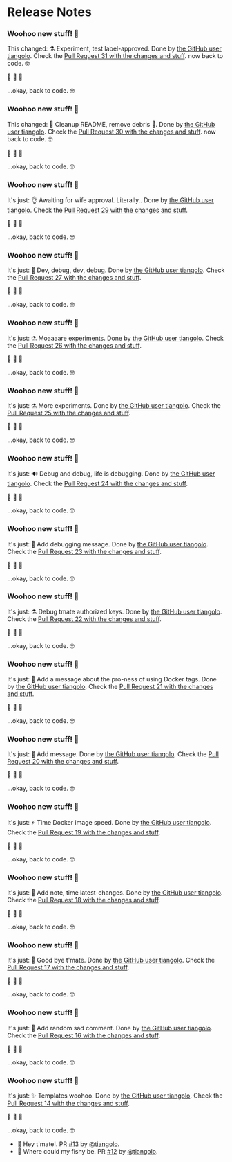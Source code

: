 # Release Notes

### Woohoo new stuff! 🎉

This changed: ⚗ Experiment, test label-approved. Done by [the GitHub user tiangolo](https://github.com/tiangolo). Check the [Pull Request 31 with the changes and stuff](https://github.com/tiangolo/github-actions-sandbox/pull/31). now back to code. 🤓

🥳 🕺 💃

...okay, back to code. 🤓
### Woohoo new stuff! 🎉

This changed: 📝 Cleanup README, remove debris 🚮. Done by [the GitHub user tiangolo](https://github.com/tiangolo). Check the [Pull Request 30 with the changes and stuff](https://github.com/tiangolo/github-actions-sandbox/pull/30). now back to code. 🤓

🥳 🕺 💃

...okay, back to code. 🤓
### Woohoo new stuff! 🎉

It's just: 👌 Awaiting for wife approval. Literally.. Done by [the GitHub user tiangolo](https://github.com/tiangolo). Check the [Pull Request 29 with the changes and stuff](https://github.com/tiangolo/github-actions-sandbox/pull/29).

🥳 🕺 💃

...okay, back to code. 🤓
### Woohoo new stuff! 🎉

It's just: 🍻 Dev, debug, dev, debug. Done by [the GitHub user tiangolo](https://github.com/tiangolo). Check the [Pull Request 27 with the changes and stuff](https://github.com/tiangolo/github-actions-sandbox/pull/27).

🥳 🕺 💃

...okay, back to code. 🤓
### Woohoo new stuff! 🎉

It's just: ⚗ Moaaaare experiments. Done by [the GitHub user tiangolo](https://github.com/tiangolo). Check the [Pull Request 26 with the changes and stuff](https://github.com/tiangolo/github-actions-sandbox/pull/26).

🥳 🕺 💃

...okay, back to code. 🤓
### Woohoo new stuff! 🎉

It's just: ⚗ More experiments. Done by [the GitHub user tiangolo](https://github.com/tiangolo). Check the [Pull Request 25 with the changes and stuff](https://github.com/tiangolo/github-actions-sandbox/pull/25).

🥳 🕺 💃

...okay, back to code. 🤓
### Woohoo new stuff! 🎉

It's just: 🔊 Debug and debug, life is debugging. Done by [the GitHub user tiangolo](https://github.com/tiangolo). Check the [Pull Request 24 with the changes and stuff](https://github.com/tiangolo/github-actions-sandbox/pull/24).

🥳 🕺 💃

...okay, back to code. 🤓
### Woohoo new stuff! 🎉

It's just: 📝 Add debugging message. Done by [the GitHub user tiangolo](https://github.com/tiangolo). Check the [Pull Request 23 with the changes and stuff](https://github.com/tiangolo/github-actions-sandbox/pull/23).

🥳 🕺 💃

...okay, back to code. 🤓
### Woohoo new stuff! 🎉

It's just: ⚗ Debug tmate authorized keys. Done by [the GitHub user tiangolo](https://github.com/tiangolo). Check the [Pull Request 22 with the changes and stuff](https://github.com/tiangolo/github-actions-sandbox/pull/22).

🥳 🕺 💃

...okay, back to code. 🤓
### Woohoo new stuff! 🎉

It's just: 🍻 Add a message about the pro-ness of using Docker tags. Done by [the GitHub user tiangolo](https://github.com/tiangolo). Check the [Pull Request 21 with the changes and stuff](https://github.com/tiangolo/github-actions-sandbox/pull/21).

🥳 🕺 💃

...okay, back to code. 🤓
### Woohoo new stuff! 🎉

It's just: 📝 Add message. Done by [the GitHub user tiangolo](https://github.com/tiangolo). Check the [Pull Request 20 with the changes and stuff](https://github.com/tiangolo/github-actions-sandbox/pull/20).

🥳 🕺 💃

...okay, back to code. 🤓
### Woohoo new stuff! 🎉

It's just: ⚡️ Time Docker image speed. Done by [the GitHub user tiangolo](https://github.com/tiangolo). Check the [Pull Request 19 with the changes and stuff](https://github.com/tiangolo/github-actions-sandbox/pull/19).

🥳 🕺 💃

...okay, back to code. 🤓
### Woohoo new stuff! 🎉

It's just: 📝 Add note, time latest-changes. Done by [the GitHub user tiangolo](https://github.com/tiangolo). Check the [Pull Request 18 with the changes and stuff](https://github.com/tiangolo/github-actions-sandbox/pull/18).

🥳 🕺 💃

...okay, back to code. 🤓
### Woohoo new stuff! 🎉

It's just: 🍻 Good bye t'mate. Done by [the GitHub user tiangolo](https://github.com/tiangolo). Check the [Pull Request 17 with the changes and stuff](https://github.com/tiangolo/github-actions-sandbox/pull/17).

🥳 🕺 💃

...okay, back to code. 🤓
### Woohoo new stuff! 🎉

It's just: 🍻 Add random sad comment. Done by [the GitHub user tiangolo](https://github.com/tiangolo). Check the [Pull Request 16 with the changes and stuff](https://github.com/tiangolo/github-actions-sandbox/pull/16).

🥳 🕺 💃

...okay, back to code. 🤓
### Woohoo new stuff! 🎉

It's just: ✨ Templates woohoo. Done by [the GitHub user tiangolo](https://github.com/tiangolo). Check the [Pull Request 14 with the changes and stuff](https://github.com/tiangolo/github-actions-sandbox/pull/14).

🥳 🕺 💃

...okay, back to code. 🤓
* 🍻 Hey t'mate!. PR [#13](https://github.com/tiangolo/github-actions-sandbox/pull/13) by [@tiangolo](https://github.com/tiangolo).
* 🐳 Where could my fishy be. PR [#12](https://github.com/tiangolo/github-actions-sandbox/pull/12) by [@tiangolo](https://github.com/tiangolo).
